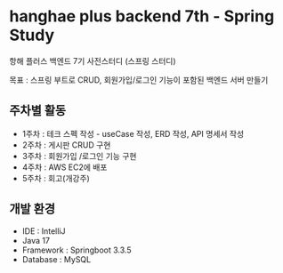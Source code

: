 # hanghae plus backend 7th - Spring Study
항해 플러스 백엔드 7기 사전스터디 (스프링 스터디) 


목표 : 스프링 부트로 CRUD, 회원가입/로그인 기능이 포함된 백엔드 서버 만들기 

## 주차별 활동
- 1주차 : 테크 스펙 작성 - useCase 작성, ERD 작성, API 명세서 작성
- 2주차 : 게시판 CRUD 구현
- 3주차 : 회원가입 /로그인 기능 구현
- 4주차 : AWS EC2에 배포
- 5주차 : 회고(개강주)
  
## 개발 환경
- IDE : IntelliJ
- Java 17
- Framework : Springboot 3.3.5
- Database : MySQL
